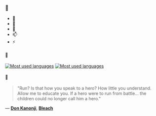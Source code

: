 ### 👋

- 🔭
- 🌱
- 💬
- 📫
- ⚡

#### 🧏

[![Most used languages](https://github-readme-stats-aynah.vercel.app/api/top-langs/?username=aynh&theme=solarized-dark&langs_count=6&layout=compact&hide_title=true)](https://github.com/anuraghazra/github-readme-stats#gh-dark-mode-only)
[![Most used languages](https://github-readme-stats-aynah.vercel.app/api/top-langs/?username=aynh&theme=solarized-light&langs_count=6&layout=compact&hide_title=true)](https://github.com/anuraghazra/github-readme-stats#gh-light-mode-only)

#### 💬

> "Run? Is that how you speak to a hero? How little you understand. Allow me to educate you. If a hero were to run from battle... the children could no longer call him a hero."

&mdash; [**Don Kanonji**](https://myanimelist.net/character.php?q=Don%20Kanonji&cat=character), [**Bleach**](https://myanimelist.net/search/all?q=Bleach&cat=all)
